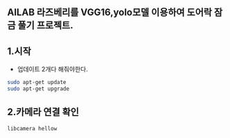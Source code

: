 ## AILAB 라즈베리를 VGG16,yolo모델 이용하여 도어락 잠금 풀기 프로젝트.

## 1.시작
 * 업데이트 2개다 해줘야한다.
```bash
sudo apt-get update
sudo apt-get upgrade
```

## 2.카메라 연결 확인
```bush
libcamera hellow
```
